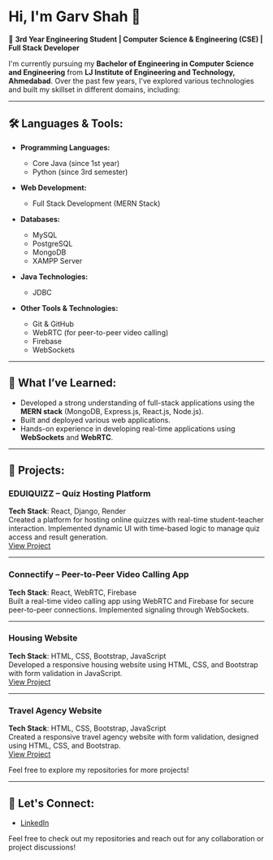 # Hi, I'm Garv Shah 👋

🚀 **3rd Year Engineering Student | Computer Science & Engineering (CSE) | Full Stack Developer**

I'm currently pursuing my **Bachelor of Engineering in Computer Science and Engineering** from **LJ Institute of Engineering and Technology, Ahmedabad**. Over the past few years, I've explored various technologies and built my skillset in different domains, including:

---

## 🛠 Languages & Tools:

- **Programming Languages:**
  - Core Java (since 1st year)
  - Python (since 3rd semester)

- **Web Development:**
  - Full Stack Development (MERN Stack)

- **Databases:**
  - MySQL
  - PostgreSQL
  - MongoDB
  - XAMPP Server

- **Java Technologies:**
  - JDBC

- **Other Tools & Technologies:**
  - Git & GitHub
  - WebRTC (for peer-to-peer video calling)
  - Firebase
  - WebSockets

---

## 🔭 What I’ve Learned:

- Developed a strong understanding of full-stack applications using the **MERN stack** (MongoDB, Express.js, React.js, Node.js).
- Built and deployed various web applications.
- Hands-on experience in developing real-time applications using **WebSockets** and **WebRTC**.

---

## 🌟 Projects:

### **EDUIQUIZZ – Quiz Hosting Platform** 
**Tech Stack**: React, Django, Render  
Created a platform for hosting online quizzes with real-time student-teacher interaction. Implemented dynamic UI with time-based logic to manage quiz access and result generation.  
[View Project](https://eduquizz-frontend.onrender.com/)

---

### **Connectify – Peer-to-Peer Video Calling App** 
**Tech Stack**: React, WebRTC, Firebase  
Built a real-time video calling app using WebRTC and Firebase for secure peer-to-peer connections. Implemented signaling through WebSockets.

---

### **Housing Website**  
**Tech Stack**: HTML, CSS, Bootstrap, JavaScript  
Developed a responsive housing website using HTML, CSS, and Bootstrap with form validation in JavaScript.  
[View Project](https://housingwebsitebygarv.netlify.app/)

---

### **Travel Agency Website**  
**Tech Stack**: HTML, CSS, Bootstrap, JavaScript  
Created a responsive travel agency website with form validation, designed using HTML, CSS, and Bootstrap.  
[View Project](https://662653cf08d8e214b67c41e8--dynamic-nougat-72e326.netlify.app/)

Feel free to explore my repositories for more projects!

---

## 🤝 Let's Connect:

- [LinkedIn](https://www.linkedin.com/in/garv-shah-341294244)

Feel free to check out my repositories and reach out for any collaboration or project discussions!

